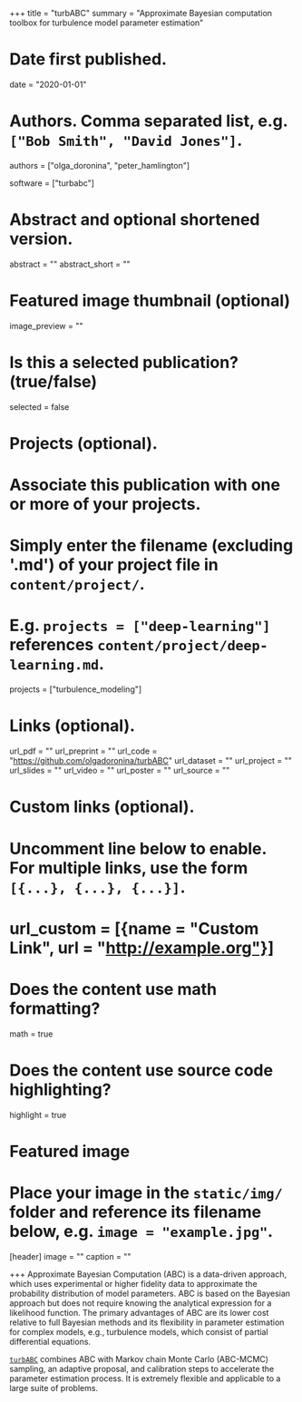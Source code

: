 +++
title = "turbABC"
summary = "Approximate Bayesian computation toolbox for turbulence model parameter estimation"

# Date first published.
date = "2020-01-01"

# Authors. Comma separated list, e.g. `["Bob Smith", "David Jones"]`.
authors = ["olga_doronina", "peter_hamlington"]

software = ["turbabc"]

# Abstract and optional shortened version.
abstract = ""
abstract_short = ""

# Featured image thumbnail (optional)
image_preview = ""

# Is this a selected publication? (true/false)
selected = false

# Projects (optional).
#   Associate this publication with one or more of your projects.
#   Simply enter the filename (excluding '.md') of your project file in `content/project/`.
#   E.g. `projects = ["deep-learning"]` references `content/project/deep-learning.md`.

projects = ["turbulence_modeling"]
# Links (optional).
url_pdf = ""
url_preprint = ""
url_code = "https://github.com/olgadoronina/turbABC"
url_dataset = ""
url_project = ""
url_slides = ""
url_video = ""
url_poster = ""
url_source = ""

# Custom links (optional).
#   Uncomment line below to enable. For multiple links, use the form `[{...}, {...}, {...}]`.
# url_custom = [{name = "Custom Link", url = "http://example.org"}]

# Does the content use math formatting?
math = true

# Does the content use source code highlighting?
highlight = true

# Featured image
# Place your image in the `static/img/` folder and reference its filename below, e.g. `image = "example.jpg"`.
[header]
image = ""
caption = ""

+++
Approximate Bayesian Computation (ABC) is a data-driven approach, which uses experimental or higher fidelity data to 
approximate the probability distribution of model parameters. ABC is based on the Bayesian approach but does not 
require knowing the analytical expression for a likelihood function. The primary advantages of ABC are its lower 
cost relative to full Bayesian methods and its flexibility in parameter estimation for complex models, e.g., 
turbulence models, which consist of partial differential equations.

[`turbABC`](https://github.com/olgadoronina/turbABC) combines ABC with Markov chain Monte Carlo (ABC-MCMC) sampling, an adaptive proposal, and calibration 
steps to accelerate the parameter estimation process. It is extremely flexible and applicable to a 
large suite of problems.
